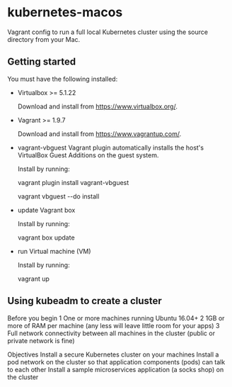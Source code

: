 # kubernetes-macos

Vagrant config to run a full local Kubernetes cluster using the source directory from your Mac.

## Getting started
You must have the following installed:

* Virtualbox >= 5.1.22

  Download and install from https://www.virtualbox.org/.

* Vagrant >= 1.9.7

  Download and install from https://www.vagrantup.com/.

* vagrant-vbguest Vagrant plugin
  automatically installs the host's VirtualBox Guest Additions on the guest system.

  Install by running: 

    vagrant plugin install vagrant-vbguest

    vagrant vbguest --do install

* update Vagrant box

  Install by running: 
    
    vagrant box update
    
* run Virtual machine (VM)

  Install by running: 
  
    vagrant up

## Using kubeadm to create a cluster

Before you begin
	1	One or more machines running Ubuntu 16.04+
	2	1GB or more of RAM per machine (any less will leave little room for your apps)
	3	Full network connectivity between all machines in the cluster (public or private network is fine)

Objectives
		Install a secure Kubernetes cluster on your machines
		Install a pod network on the cluster so that application components (pods) can talk to each other
		Install a sample microservices application (a socks shop) on the cluster

